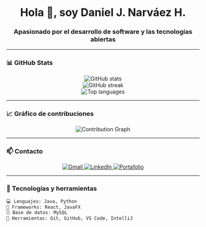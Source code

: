 <h1 align="center">Hola 👋, soy Daniel J. Narváez H.</h1>
<h3 align="center">Apasionado por el desarrollo de software y las tecnologías abiertas</h3>

---

### 📊 GitHub Stats

<p align="center">
  <img src="https://github-readme-stats.vercel.app/api?username=DanielJNarvaezH&show_icons=true&theme=github_dark&hide=stars&count_private=true" alt="GitHub stats" />
  <br>
  <img src="https://github-readme-streak-stats.herokuapp.com/?user=DanielJNarvaezH&theme=github-dark&date_format=M%20j%5B%2C%20Y%5D" alt="GitHub streak" />
  <br>
  <img src="https://github-readme-stats.vercel.app/api/top-langs/?username=DanielJNarvaezH&layout=compact&theme=github_dark&langs_count=6" alt="Top languages" />
</p>

---

### 📈 Gráfico de contribuciones

<p align="center">
  <img src="https://github-readme-activity-graph.cyclic.app/graph?username=DanielJNarvaezH&theme=react-dark&hide_border=true" alt="Contribution Graph" />
</p>

---

### 📫 Contacto

<p align="center">
  <a href="mailto:danielj.narvaez.h@gmail.com">
    <img src="https://img.shields.io/badge/Gmail-D14836?style=for-the-badge&logo=gmail&logoColor=white" alt="Gmail">
  </a>
  <a href="https://www.linkedin.com/in/DanielJNarvaezH/" target="_blank">
    <img src="https://img.shields.io/badge/LinkedIn-0077B5?style=for-the-badge&logo=linkedin&logoColor=white" alt="LinkedIn">
  </a>
  <a href="https://DanielJNarvaezH.github.io/" target="_blank">
    <img src="https://img.shields.io/badge/Portafolio-121212?style=for-the-badge&logo=github&logoColor=white" alt="Portafolio">
  </a>
</p>

---

### 🚀 Tecnologías y herramientas

```markdown
💻 Lenguajes: Java, Python  
🧰 Frameworks: React, JavaFX  
🗄️ Base de datos: MySQL
🔧 Herramientas: Git, GitHub, VS Code, IntelliJ